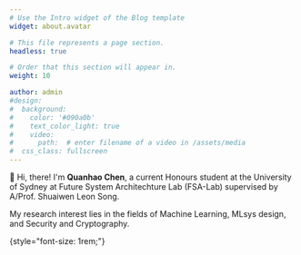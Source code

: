 ```yaml
---
# Use the Intro widget of the Blog template
widget: about.avatar

# This file represents a page section.
headless: true

# Order that this section will appear in.
weight: 10

author: admin
#design:
#  background:
#    color: '#090a0b'
#    text_color_light: true
#    video:
#      path:  # enter filename of a video in /assets/media
#  css_class: fullscreen
---
```


👋 Hi, there! I'm **Quanhao Chen**, a current Honours student at the University of Sydney at Future System Architechture Lab (FSA-Lab) supervised by A/Prof. Shuaiwen Leon Song.

My research interest lies in the fields of Machine Learning, MLsys design, and Security and Cryptography.

{style="font-size: 1rem;"}

<!-- Check out my [resumé](/about/) and portfolio below 😍 -->
